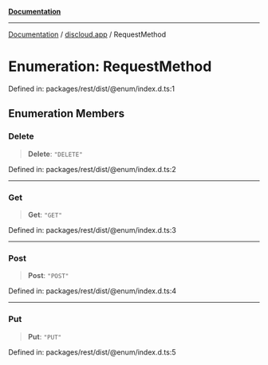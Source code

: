 [**Documentation**](../../README.md)

***

[Documentation](../../packages.md) / [discloud.app](../README.md) / RequestMethod

# Enumeration: RequestMethod

Defined in: packages/rest/dist/@enum/index.d.ts:1

## Enumeration Members

### Delete

> **Delete**: `"DELETE"`

Defined in: packages/rest/dist/@enum/index.d.ts:2

***

### Get

> **Get**: `"GET"`

Defined in: packages/rest/dist/@enum/index.d.ts:3

***

### Post

> **Post**: `"POST"`

Defined in: packages/rest/dist/@enum/index.d.ts:4

***

### Put

> **Put**: `"PUT"`

Defined in: packages/rest/dist/@enum/index.d.ts:5
